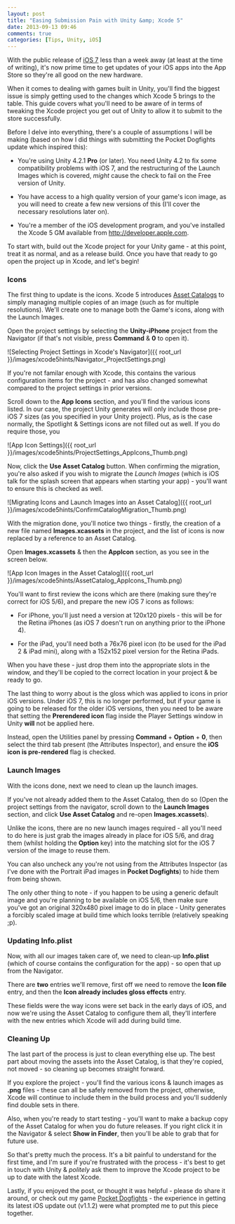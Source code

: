 ```yaml
---
layout: post
title: "Easing Submission Pain with Unity &amp; Xcode 5"
date: 2013-09-13 09:46
comments: true
categories: [Tips, Unity, iOS]
---
```

With the public release of [iOS 7](http://www.apple.com/ios/) less than a week away (at least at the time of writing), it's now prime time to get updates of your iOS apps into the App Store so they're all good on the new hardware.

When it comes to dealing with games built in Unity, you'll find the biggest issue is simply getting used to the changes which Xcode 5 brings to the table. This guide covers what you'll need to be aware of in terms of tweaking the Xcode project you get out of Unity to allow it to submit to the store successfully.

<!-- more -->

Before I delve into everything, there's a couple of assumptions I will be making (based on how I did things with submitting the Pocket Dogfights update which inspired this):

*  You're using Unity 4.2.1 **Pro** (or later). You need Unity 4.2 to fix some compatibility problems with iOS 7, and the restructuring of the Launch Images which is covered, *might* cause the check to fail on the Free version of Unity.

*  You have access to a high quality version of your game's icon image, as you will need to create a few new versions of this (I'll cover the necessary resolutions later on).

*  You're a member of the iOS development program, and you've installed the Xcode 5 GM available from http://developer.apple.com.

To start with, build out the Xcode project for your Unity game - at this point, treat it as normal, and as a release build. Once you have that ready to go open the project up in Xcode, and let's begin!

### Icons ###

The first thing to update is the icons. Xcode 5 introduces [Asset Catalogs](https://developer.apple.com/technologies/tools/features.html) to simply managing multiple copies of an image (such as for multiple resolutions). We'll create one to manage both the Game's icons, along with the Launch Images.

Open the project settings by selecting the **Unity-iPhone** project from the Navigator (if that's not visible, press **Command** &amp; **0** to open it).

![Selecting Project Settings in Xcode's Navigator]({{ root_url }}/images/xcode5hints/Navigator_ProjectSettings.png)

If you're not familar enough with Xcode, this contains the various configuration items for the project - and has also changed somewhat compared to the project settings in prior versions.

Scroll down to the **App Icons** section, and you'll find the various icons listed. In our case, the project Unity generates will only include those pre-iOS 7 sizes (as you specified in your Unity project). Plus, as is the case normally, the Spotlight &amp; Settings icons are not filled out as well. If you do require those, you 

![App Icon Settings]({{ root_url }}/images/xcode5hints/ProjectSettings_AppIcons_Thumb.png)

Now, click the **Use Asset Catalog** button. When confirming the migration, you're also asked if you wish to migrate the *Launch Images* (which is iOS talk for the splash screen that appears when starting your app) - you'll want to ensure this is checked as well.

![Migrating Icons and Launch Images into an Asset Catalog]({{ root_url }}/images/xcode5hints/ConfirmCatalogMigration_Thumb.png)

With the migration done, you'll notice two things - firstly, the creation of a new file named **Images.xcassets** in the project, and the list of icons is now replaced by a reference to an Asset Catalog.

Open **Images.xcassets** &amp; then the **AppIcon** section, as you see in the screen below.

![App Icon Images in the Asset Catalog]({{ root_url }}/images/xcode5hints/AssetCatalog_AppIcons_Thumb.png)

You'll want to first review the icons which are there (making sure they're correct for iOS 5/6), and prepare the new iOS 7 icons as follows:

*  For iPhone, you'll just need a version at 120x120 pixels - this will be for the Retina iPhones (as iOS 7 doesn't run on anything prior to the iPhone 4).

*  For the iPad, you'll need both a 76x76 pixel icon (to be used for the iPad 2 &amp; iPad mini), along with a 152x152 pixel version for the Retina iPads.

When you have these - just drop them into the appropriate slots in the window, and they'll be copied to the correct location in your project &amp; be ready to go.

The last thing to worry about is the gloss which was applied to icons in prior iOS versions. Under iOS 7, this is no longer performed, but if your game is going to be released for the older iOS versions, then you need to be aware that setting the **Prerendered icon** flag inside the Player Settings window in Unity **will** not be applied here.

Instead, open the Utilities panel by pressing **Command** + **Option** + **0**, then select the third tab present (the Attributes Inspector), and ensure the **iOS icon is pre-rendered** flag is checked.

### Launch Images ###
With the icons done, next we need to clean up the launch images.

If you've not already added them to the Asset Catalog, then do so (Open the project settings from the navigator, scroll down to the **Launch Images** section, and click **Use Asset Catalog** and re-open **Images.xcassets**).

Unlike the icons, there are no new launch images required - all you'll need to do here is just grab the images already in place for iOS 5/6, and drag them (whilst holding the **Option** key) into the matching slot for the iOS 7 version of the image to reuse them.

You can also uncheck any you're not using from the Attributes Inspector (as I've done with the Portrait iPad images in **Pocket Dogfights**) to hide them from being shown.

The only other thing to note - if you happen to be using a generic default image and you're planning to be available on iOS 5/6, then make sure you've got an original 320x480 pixel image to do in place - Unity generates a forcibly scaled image at build time which looks terrible (relatively speaking ;p).

### Updating Info.plist ###
Now, with all our images taken care of, we need to clean-up **Info.plist** (which of course contains the configuration for the app) - so open that up from the Navigator.

There are **two** entries we'll remove, first off we need to remove the **Icon file** entry, and then the **Icon already includes gloss effects** entry.

These fields were the way icons were set back in the early days of iOS, and now we're using the Asset Catalog to configure them all, they'll interfere with the new entries which Xcode will add during build time.

### Cleaning Up ###
The last part of the process is just to clean everything else up. The best part about moving the assets into the Asset Catalog, is that they're copied, not moved - so cleaning up becomes straight forward.

If you explore the project - you'll find the various icons & launch images as **.png** files - these can all be safely removed from the project, otherwise, Xcode will continue to include them in the build process and you'll suddenly find double sets in there.

Also, when you're ready to start testing - you'll want to make a backup copy of the Asset Catalog for when you do future releases. If you right click it in the Navigator &amp; select **Show in Finder**, then you'll be able to grab that for future use.

So that's pretty much the process. It's a bit painful to understand for the first time, and I'm sure if you're frustrated with the process - it's best to get in touch with Unity &amp; *politely* ask them to improve the Xcode project to be up to date with the latest Xcode.

Lastly, if you enjoyed the post, or thought it was helpful - please do share it around, or check out my game [Pocket Dogfights](http://www.pocketdogfights.com) - the experience in getting its latest iOS update out (v1.1.2) were what prompted me to put this piece together.
